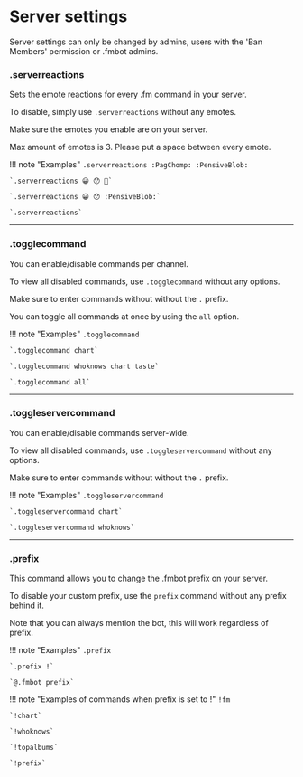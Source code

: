 # Server settings    

Server settings can only be changed by admins, users with the 'Ban Members' permission or .fmbot admins.

### .serverreactions

Sets the emote reactions for every .fm command in your server.

To disable, simply use `.serverreactions` without any emotes.

Make sure the emotes you enable are on your server.

Max amount of emotes is 3. Please put a space between every emote.

!!! note "Examples"
    `.serverreactions :PagChomp: :PensiveBlob:`

    `.serverreactions 😀 😯 🥵`

    `.serverreactions 😀 😯 :PensiveBlob:`

    `.serverreactions`

---   
### .togglecommand

You can enable/disable commands per channel.

To view all disabled commands, use `.togglecommand` without any options.

Make sure to enter commands without without the `.` prefix.

You can toggle all commands at once by using the `all` option.

!!! note "Examples"
    `.togglecommand`

    `.togglecommand chart`

    `.togglecommand whoknows chart taste`

    `.togglecommand all`

---        
### .toggleservercommand

You can enable/disable commands server-wide.

To view all disabled commands, use `.toggleservercommand` without any options.

Make sure to enter commands without without the `.` prefix.

!!! note "Examples"
    `.toggleservercommand`

    `.toggleservercommand chart`

    `.toggleservercommand whoknows`

---   

### .prefix

This command allows you to change the .fmbot prefix on your server.

To disable your custom prefix, use the `prefix` command without any prefix behind it. 

Note that you can always mention the bot, this will work regardless of prefix.

!!! note "Examples"
    `.prefix`

    `.prefix !`

    `@.fmbot prefix`

    
!!! note "Examples of commands when prefix is set to !"
    `!fm`

    `!chart`

    `!whoknows`
    
    `!topalbums`
    
    `!prefix`